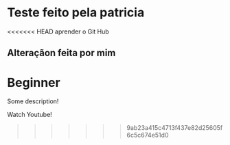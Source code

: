 # Teste feito pela patricia

<<<<<<< HEAD
aprender o Git Hub

## Alteraçãon feita por mim

Beginner 
=======
Some description!

Watch Youtube!
>>>>>>> 9ab23a415c4713f437e82d25605f6c5c674e51d0
